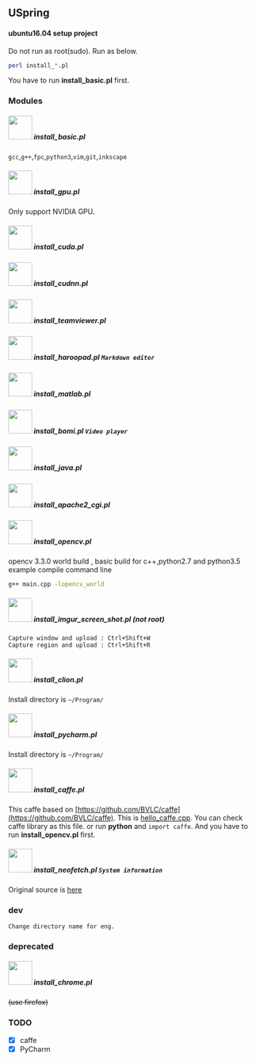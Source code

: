 ## USpring
#### ubuntu16.04 setup project

Do not run as root(sudo). Run as below.
```bash
perl install_*.pl
```
You have to run **install_basic.pl** first.
### Modules
##### <img src="https://i.imgur.com/8Iyqowq.png" width="48"> install_basic.pl
`gcc`,`g++`,`fpc`,`python3`,`vim`,`git`,`inkscape`


##### <img src="https://i.imgur.com/0DvylcN.png" width="48"> install_gpu.pl
Only support NVIDIA GPU.
##### <img src="https://i.imgur.com/PGvI1Eu.png" width="48"> install_cuda.pl
##### <img src="https://i.imgur.com/7FbWX38.png" width="48"> install_cudnn.pl
##### <img src="https://i.imgur.com/Gvv4hNZ.png" width="48"> install_teamviewer.pl
##### <img src="https://i.imgur.com/lrUBP9k.png" width="48"> install_haroopad.pl `Markdown editor`
##### <img src="https://i.imgur.com/ArRiixC.jpg" width="48"> install_matlab.pl
##### <img src="https://i.imgur.com/gocRJMY.png" width="48"> install_bomi.pl `Video player`
##### <img src="https://i.imgur.com/h1mfnNS.png" width="48"> install_java.pl
##### <img src="https://i.imgur.com/jEZTseJ.png" width="48"> install_apache2_cgi.pl
##### <img src="https://i.imgur.com/j2JVXi9.png" width="48"> install_opencv.pl

opencv 3.3.0 world build , basic build for c++,python2.7 and python3.5
example compile command line
```bash
g++ main.cpp -lopencv_world
```
##### <img src="https://i.imgur.com/Pout5Vk.png" width="48"> install_imgur_screen_shot.pl (not root)
```
Capture window and upload : Ctrl+Shift+W
Capture region and upload : Ctrl+Shift+R
```
##### <img src="https://i.imgur.com/NMzEIIc.png" width="48"> install_clion.pl
Install directory is `~/Program/`
##### <img src="https://i.imgur.com/tigNRKG.png" width="48"> install_pycharm.pl
Install directory is `~/Program/`
##### <img src="https://imgur.com/uWy0W7k.png" width="48"> install_caffe.pl
This caffe based on [https://github.com/BVLC/caffe](https://github.com/BVLC/caffe).
This is [hello_caffe.cpp](https://gist.github.com/springkim/f67ae91b89a269648ab666574dca989f). You can check caffe library as this file.
or run **python** and `import caffe`.
And you have to run **install_opencv.pl** first.

##### <img src="https://i.imgur.com/XZjnG46.png" width="48"> install_neofetch.pl `System information`
Original source is [here](https://github.com/dylanaraps/neofetch)

### dev
```
Change directory name for eng.
```

### deprecated
##### <img src="https://i.imgur.com/y5Qtrvk.png" width="48"> install_chrome.pl
~~(use firefox)~~

### TODO
- [x] caffe
- [x] PyCharm